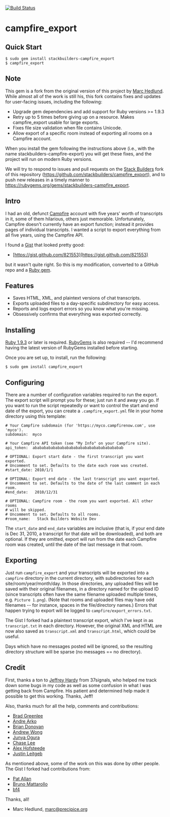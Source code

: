 [![Build Status](https://travis-ci.org/stackbuilders/campfire_export.png)](https://travis-ci.org/stackbuilders/campfire_export)

# campfire_export #

## Quick Start ##

    $ sudo gem install stackbuilders-campfire_export
    $ campfire_export

## Note ##

This gem is a fork from the original version of this project by
[Marc Hedlund](https://github.com/precipice). While almost all of the work is
still his, this fork contains fixes and updates for user-facing issues,
including the following:

* Upgrade gem dependencies and add support for Ruby versions >= 1.9.3
* Retry up to 5 times before giving up on a resource. Makes campfire_export usable for large exports.
* Fixes file size validation when file contains Unicode.
* Allow export of a specific room instead of exporting all rooms on a Campfire account.

When you install the gem following the instructions above (i.e., with the name
stackbuilders-campfire-export) you will get these fixes, and the project will run
on modern Ruby versions.

We will try to respond to issues and pull requests on the
[Stack Builders](http://www.stackbuilders.com) fork of this repository
(https://github.com/stackbuilders/campfire_export), and to push new releases in
a timely manner to https://rubygems.org/gems/stackbuilders-campfire_export.

## Intro ##

I had an old, defunct [Campfire](http://campfirenow.com/) account with five
years' worth of transcripts in it, some of them hilarious, others just
memorable. Unfortunately, Campfire doesn't currently have an export function;
instead it provides pages of individual transcripts. I wanted a script to
export everything from all five years, using the Campfire API.

I found a [Gist](https://gist.github.com) that looked pretty good:

* [https://gist.github.com/821553](https://gist.github.com/821553)

but it wasn't quite right. So this is my modification, converted to a GitHub
repo and a [Ruby gem](http://docs.rubygems.org/read/chapter/1).

## Features ##

* Saves HTML, XML, and plaintext versions of chat transcripts.
* Exports uploaded files to a day-specific subdirectory for easy access.
* Reports and logs export errors so you know what you're missing.
* Obsessively confirms that everything was exported correctly.

## Installing ##

[Ruby 1.9.3](http://www.ruby-lang.org/en/downloads/) or later is required.
[RubyGems](https://rubygems.org/pages/download) is also required -- I'd
recommend having the latest version of RubyGems installed before starting.

Once you are set up, to install, run the following:

    $ sudo gem install campfire_export

## Configuring ##

There are a number of configuration variables required to run the export. The
export script will prompt you for these; just run it and away you go. If you
want to run the script repeatedly or want to control the start and end date of
the export, you can create a `.campfire_export.yml` file in your home
directory using this template:

    # Your Campfire subdomain (for 'https://myco.campfirenow.com', use 'myco').
    subdomain:  myco

    # Your Campfire API token (see "My Info" on your Campfire site).
    api_token:  abababababababababababababababababababab

    # OPTIONAL: Export start date - the first transcript you want exported.
    # Uncomment to set. Defaults to the date each room was created.
    #start_date: 2010/1/1

    # OPTIONAL: Export end date - the last transcript you want exported.
    # Uncomment to set. Defaults to the date of the last comment in each room.
    #end_date:   2010/12/31

    # OPTIONAL: Campfire room - the room you want exported. All other rooms
    # will be skipped.
    # Uncomment to set. Defaults to all rooms.
    #room_name:   Stack Builders Website Dev

The `start_date` and `end_date` variables are inclusive (that is, if your
end date is Dec 31, 2010, a transcript for that date will be downloaded), and
both are optional. If they are omitted, export will run from the date each
Campfire room was created, until the date of the last message in that room.

## Exporting ##

Just run `campfire_export` and your transcripts will be exported into a
`campfire` directory in the current directory, with subdirectories for each
site/room/year/month/day. In those directories, any uploaded files will be
saved with their original filenames, in a directory named for the upload ID
(since transcripts often have the same filename uploaded multiple times, e.g.
`Picture 1.png`). (Note that rooms and uploaded files may have odd filenames
-- for instance, spaces in the file/directory names.) Errors that happen
trying to export will be logged to `campfire/export_errors.txt`.

The Gist I forked had a plaintext transcript export, which I've kept in as
`transcript.txt` in each directory. However, the original XML and HTML are now
also saved as `transcript.xml` and `transcript.html`, which could be useful.

Days which have no messages posted will be ignored, so the resulting directory
structure will be sparse (no messages == no directory).

## Credit ##

First, thanks a ton to [Jeffrey Hardy](https://github.com/packagethief) from
37signals, who helped me track down some bugs in my code as well as some
confusion in what I was getting back from Campfire. His patient and determined
help made it possible to get this working. Thanks, Jeff!

Also, thanks much for all the help, comments and contributions:

* [Brad Greenlee](https://github.com/bgreenlee)
* [Andre Arko](https://github.com/indirect)
* [Brian Donovan](https://github.com/eventualbuddha)
* [Andrew Wong](https://github.com/andrewwong1221)
* [Junya Ogura](https://github.com/juno)
* [Chase Lee](https://github.com/chaselee)
* [Alex Hofsteede](https://github.com/alex-hofsteede)
* [Justin Leitgeb](https://github.com/jsl)

As mentioned above, some of the work on this was done by other people. The
Gist I forked had contributions from:

* [Pat Allan](https://github.com/freelancing-god)
* [Bruno Mattarollo](https://github.com/bruno)
* [bf4](https://github.com/bf4)

Thanks, all!

- Marc Hedlund, marc@precipice.org
